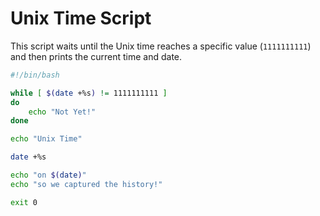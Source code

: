 # Unix Time Script

This script waits until the Unix time reaches a specific value (`1111111111`) and then prints the current time and date.

```bash
#!/bin/bash

while [ $(date +%s) != 1111111111 ]
do
    echo "Not Yet!"
done

echo "Unix Time"

date +%s

echo "on $(date)"
echo "so we captured the history!"

exit 0
```